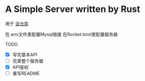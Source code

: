 # A Simple Server written by Rust 

用于 [该仓库](https://github.com/MerCuJerry/fitness-manager-android-app)

在.env文件里配置Mysql链接
在Rocket.toml里配置服务器

TODO

- [x] 写完基本API
- [ ] 完善整个服务器
- [x] API鉴权
- [ ] 重写README
